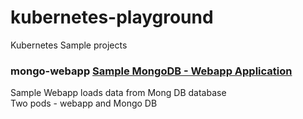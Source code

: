 # kubernetes-playground
Kubernetes Sample projects


### mongo-webapp [Sample MongoDB - Webapp Application](./mongo-webapp)
Sample Webapp loads data from Mong DB database  
Two pods - webapp and Mongo DB


